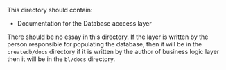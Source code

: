 This directory should contain:

- Documentation for the Database acccess layer

There should be no essay in this directory. If the layer is written by
the person responsible for populating the database, then it will be in
the `createdb/docs` directory if it is written by the author of business
logic layer then it will be in the `bl/docs` directory.
